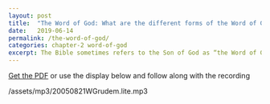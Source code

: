 ```yaml
---
layout: post
title:  "The Word of God: What are the different forms of the Word of God?"
date:   2019-06-14
permalink: /the-word-of-god/
categories: chapter-2 word-of-god
excerpt: The Bible sometimes refers to the Son of God as “the Word of God
---
```


[Get the PDF](/assets/pdf/082805.pdf) or use the display below and follow along with the recording
<p>/assets/mp3/20050821WGrudem.lite.mp3</p>
<object data="/assets/pdf/082805.pdf" type="application/pdf" title="The Word of God" width="100%" height="1000"></object>
